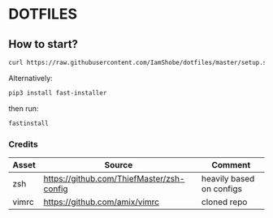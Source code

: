 DOTFILES
========

## How to start?

```bash
curl https://raw.githubusercontent.com/IamShobe/dotfiles/master/setup.sh | bash
```

Alternatively:

```bash
pip3 install fast-installer
```

then run:
```bash
fastinstall
```


### Credits

Asset |   Source                                  |  Comment
----  | ----------------------------------------- |-------------------------
zsh   | https://github.com/ThiefMaster/zsh-config | heavily based on configs
vimrc | https://github.com/amix/vimrc             | cloned repo

